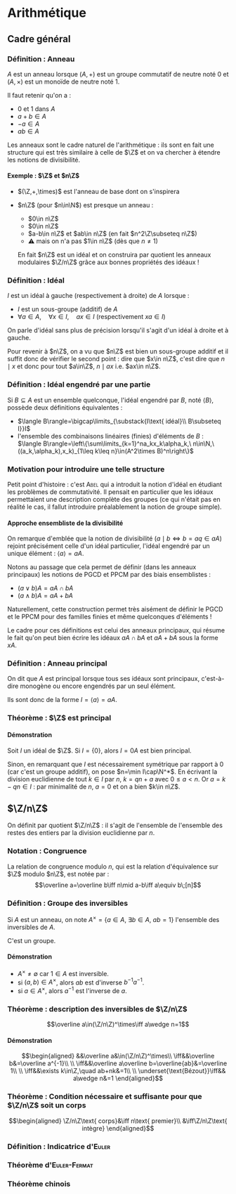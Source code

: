 # Arithmétique

## Cadre général

### Définition : Anneau

$A$ est un anneau lorsque $(A,+)$ est un groupe commutatif de neutre noté $0$ et $(A,\times)$ est un monoïde de neutre noté $1$.

Il faut retenir qu'on a :

* $0$ et $1$ dans $A$
* $a+b\in A$
* $-a\in A$
* $ab\in A$

Les anneaux sont le cadre naturel de l'arithmétique : ils sont en fait une structure qui est très similaire à celle de $\Z$ et on va chercher à étendre les notions de divisibilité.

#### Exemple : $\Z$ et $n\Z$

* $(\Z,+,\times)$ est l'anneau de base dont on s'inspirera
* $n\Z$ (pour $n\in\N$) est presque un anneau :
  * $0\in n\Z$
  * $0\in n\Z$
  * $a-b\in n\Z$ et $ab\in n\Z$ (en fait $n^2\Z\subseteq n\Z$)
  * &#x26a0;&#xfe0f; mais on n'a pas $1\in n\Z$ (dès que $n\neq1$)
  
  En fait $n\Z$ est un idéal et on construira par quotient les anneaux modulaires $\Z/n\Z$ grâce aux bonnes propriétés des idéaux !

### Définition : Idéal

$I$ est un idéal à gauche (respectivement à droite) de $A$ lorsque :

* $I$ est un sous-groupe (additif) de $A$
* $\forall a\in A,\quad\forall x\in I,\quad ax\in I$ (respectivement $xa\in I$)

On parle d'idéal sans plus de précision lorsqu'il s'agit d'un idéal à droite et à gauche.

Pour revenir à $n\Z$, on a vu que $n\Z$ est bien un sous-groupe additif et il suffit donc de vérifier le second point : dire que $x\in n\Z$, c'est dire que $n\mid x$ et donc pour tout $a\in\Z$, $n\mid ax$ i.e. $ax\in n\Z$.

### Définition : Idéal engendré par une partie

Si $B\subseteq A$ est un ensemble quelconque, l'idéal engendré par $B$, noté $\langle B\rangle$, possède deux définitions équivalentes :

* $\langle B\rangle=\bigcap\limits_{\substack{I\text{ idéal}\\ B\subseteq I}}I$
* l'ensemble des combinaisons linéaires (finies) d'éléments de $B$ : $\langle B\rangle=\left\{\sum\limits_{k=1}^na_kx_k\alpha_k,\ n\in\N,\ ((a_k,\alpha_k),x_k)_{1\leq k\leq n}\in(A^2\times B)^n\right\}$

### Motivation pour introduire une telle structure

Petit point d'histoire : c'est <span style="font-variant:small-caps;">Abel</span> qui a introduit la notion d'idéal en étudiant les problèmes de commutativité. Il pensait en particulier que les idéaux permettaient une description complète des groupes (ce qui n'était pas en réalité le cas, il fallut introduire préalablement la notion de groupe simple).

#### Approche ensembliste de la divisibilité

On remarque d'emblée que la notion de divisibilité ($a\mid b\iff b=aq\in aA$) rejoint précisément celle d'un idéal particulier, l'idéal engendré par un unique élément : $\langle a\rangle=aA$.

Notons au passage que cela permet de définir (dans les anneaux principaux) les notions de PGCD et PPCM par des biais ensemblistes :

* $(a\vee b)A=aA\cap bA$
* $(a\wedge b)A=aA+bA$

Naturellement, cette construction permet très aisément de définir le PGCD et le PPCM pour des familles finies et même quelconques d'éléments !

Le cadre pour ces définitions est celui des anneaux principaux, qui résume le fait qu'on peut bien écrire les idéaux $aA\cap bA$ et $aA+bA$ sous la forme $xA$.

### Définition : Anneau principal

On dit que $A$ est principal lorsque tous ses idéaux sont principaux, c'est-à-dire monogène ou encore engendrés par un seul élément.

Ils sont donc de la forme $I=\langle a\rangle=aA$.

### Théorème : $\Z$ est principal

#### Démonstration

Soit $I$ un idéal de $\Z$. Si $I=\{0\}$, alors $I=0A$ est bien principal.

Sinon, en remarquant que $I$ est nécessairement symétrique par rapport à $0$ (car c'est un groupe additif), on pose $n=\min I\cap\N^*$. En écrivant la division euclidienne de tout $k\in I$ par $n$, $k=qn+a$ avec $0\leq a<n$. Or $a=k-qn\in I$ : par minimalité de $n$, $a=0$ et on a bien $k\in n\Z$.

## $\Z/n\Z$

On définit par quotient $\Z/n\Z$ : il s'agit de l'ensemble de l'ensemble des restes des entiers par la division euclidienne par $n$.

### Notation : Congruence

La relation de congruence modulo $n$, qui est la relation d'équivalence sur $\Z$ modulo $n\Z$, est notée par :
$$\overline a=\overline b\iff n\mid a-b\iff a\equiv b\;[n]$$

### Définition : Groupe des inversibles

Si $A$ est un anneau, on note $A^\times=\{a\in A,\ \exists b\in A,\ ab=1\}$ l'ensemble des inversibles de $A$.

C'est un groupe.

#### Démonstration

* $A^\times\neq\emptyset$ car $1\in A$ est inversible.
* si $(a,b)\in A^\times$, alors $ab$ est d'inverse $b^{-1}a^{-1}$.
* si $a\in A^\times$, alors $a^{-1}$ est l'inverse de $a$.

### Théorème : description des inversibles de $\Z/n\Z$

$$\overline a\in(\Z/n\Z)^\times\iff a\wedge n=1$$

#### Démonstration

$$\begin{aligned}
&&\overline a&\in(\Z/n\Z)^\times\\
\iff&&\overline b&=\overline a^{-1}\\
\\
\iff&&\overline a\overline b=\overline{ab}&=\overline 1\\
\\
\iff&&\exists k\in\Z,\quad ab+nk&=1\\
\\
\underset{\text{Bézout}}\iff&& a\wedge n&=1
\end{aligned}$$

### Théorème : Condition nécessaire et suffisante pour que $\Z/n\Z$ soit un corps

$$\begin{aligned}
\Z/n\Z\text{ corps}&\iff n\text{ premier}\\
&\iff\Z/n\Z\text{ intègre}
\end{aligned}$$

### Définition : Indicatrice d'<span style='font-variant:small-caps;'>Euler</span>

### Théorème d'<span style='font-variant:small-caps;'>Euler-Fermat</span>

### Théorème chinois
